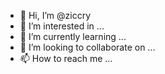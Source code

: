 - 👋 Hi, I’m @ziccry
- 👀 I’m interested in ...
- 🌱 I’m currently learning ...
- 💞️ I’m looking to collaborate on ...
- 📫 How to reach me ...

<!---
ziccry/ziccry is a ✨ special ✨ repository because its `README.md` (this file) appears on your GitHub profile.
You can click the Preview link to take a look at your changes.
--->
